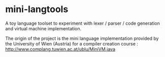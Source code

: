 mini-langtools
==============

A toy language toolset to experiment with lexer / parser / code generation and virtual machine implementation.

The origin of the project is the mini language implementation provided by the University of Wien (Austria) for a compiler creation course : http://www.complang.tuwien.ac.at/ublu/MiniVM.java

